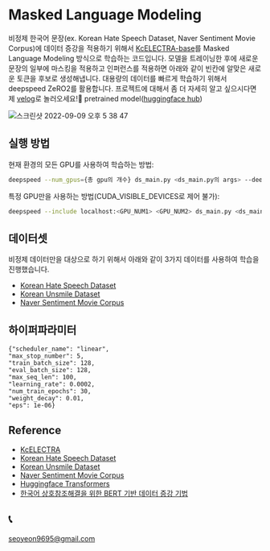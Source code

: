 # Masked Language Modeling

비정제 한국어 문장(ex. Korean Hate Speech Dataset, Naver Sentiment Movie Corpus)에 데이터 증강을 적용하기 위해서 [KcELECTRA-base](https://github.com/Beomi/KcELECTRA)를 Masked Language Modeling 방식으로 학습하는 코드입니다. 모델을 트레이닝한 후에 새로운 문장의 일부에 마스킹을 적용하고 인퍼런스를 적용하면 아래와 같이 빈칸에 알맞은 새로운 토큰을 후보로 생성해냅니다. 대용량의 데이터를 빠르게 학습하기 위해서 deepspeed ZeRO2를 활용합니다.
프로젝트에 대해서 좀 더 자세히 알고 싶으시다면 제 [velog](https://velog.io/@seoyeon96/PLM%EC%9D%84-%EC%9D%B4%EC%9A%A9%ED%95%9C-%ED%95%9C%EA%B5%AD%EC%96%B4-%ED%98%90%EC%98%A4-%ED%91%9C%ED%98%84-%ED%83%90%EC%A7%80-6.-%EB%8D%B0%EC%9D%B4%ED%84%B0-%EC%A6%9D%EA%B0%95)로 놀러오세요!🤗
pretrained model([huggingface hub](https://huggingface.co/seoyeon96/KcELECTRA-MLM))

![스크린샷 2022-09-09 오후 5 38 47](https://user-images.githubusercontent.com/50821216/189335539-524842e2-c793-48f7-ac88-c7c5145f9660.png)


## 실행 방법

현재 환경의 모든 GPU를 사용하여 학습하는 방법:
```sh
deepspeed --num_gpus={총 gpu의 개수} ds_main.py <ds_main.py의 args> --deepspeed_config ds_config.json
```

특정 GPU만을 사용하는 방법(CUDA_VISIBLE_DEVICES로 제어 불가):
```sh
deepspeed --include localhost:<GPU_NUM1> <GPU_NUM2> ds_main.py <ds_main.py의 args> --deepspeed_config ds_config.json
```


## 데이터셋
비정제 데이터만을 대상으로 하기 위해서 아래와 같이 3가지 데이터를 사용하여 학습을 진행했습니다.
- [Korean Hate Speech Dataset](https://github.com/kocohub/korean-hate-speech)
- [Korean Unsmile Dataset](https://github.com/smilegate-ai/korean_unsmile_dataset)
- [Naver Sentiment Movie Corpus](https://github.com/e9t/nsmc)


## 하이퍼파라미터
```
{"scheduler_name": "linear",
"max_stop_number": 5,
"train_batch_size": 128,
"eval_batch_size": 128,
"max_seq_len": 100,
"learning_rate": 0.0002,
"num_train_epochs": 30,
"weight_decay": 0.01,
"eps": 1e-06}
```

## Reference
- [KcELECTRA](https://github.com/Beomi/KcELECTRA)
- [Korean Hate Speech Dataset](https://github.com/kocohub/korean-hate-speech)
- [Korean Unsmile Dataset](https://github.com/smilegate-ai/korean_unsmile_dataset)
- [Naver Sentiment Movie Corpus](https://github.com/e9t/nsmc)
- [Huggingface Transformers](https://github.com/huggingface/transformers)
- [한국어 상호참조해결을 위한 BERT 기반 데이터 증강 기법](https://koreascience.kr/article/CFKO202030060835857.pub?&lang=ko&orgId=sighlt)



## 📞
seoyeon9695@gmail.com
